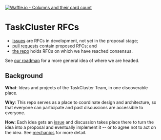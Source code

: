 [![Waffle.io - Columns and their card count](https://badge.waffle.io/taskcluster/taskcluster-rfcs.png?columns=all)](https://waffle.io/taskcluster/taskcluster-rfcs?utm_source=badge)
# TaskCluster RFCs

* [Issues](https://github.com/taskcluster/taskcluster-rfcs/issues) are RFCs in development, not yet in the proposal stage;
* [pull requests](https://github.com/taskcluster/taskcluster-rfcs/pulls) contain proposed RFCs; and
* [the repo](rfcs/) holds RFCs on which we have reached consensus.

See [our roadmap](roadmap.md) for a more general idea of where we are headed.

## Background

**What**: Ideas and projects of the TaskCluster Team, in one discoverable place.

**Why**: This repo serves as a place to coordinate design and architecture, so that everyone can participate and past discussions are accessible to everyone.

**How**: Each idea gets an [issue](https://github.com/taskcluster/taskcluster-rfcs/issues) and discussion takes place there to turn the idea into a proposal and eventually implement it -- or to agree not to act on the idea. See [mechanics](mechanics.md) for more detail.
